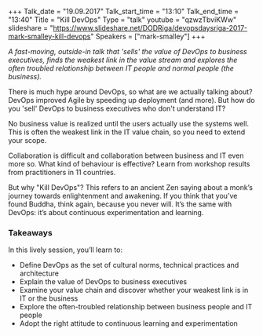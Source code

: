 +++
Talk_date = "19.09.2017"
Talk_start_time = "13:10"
Talk_end_time = "13:40"
Title = "Kill DevOps"
Type = "talk"
youtube = "qzwzTbviKWw"
slideshare = "https://www.slideshare.net/DODRiga/devopsdaysriga-2017-mark-smalley-kill-devops"
Speakers = ["mark-smalley"]
+++

<p><em>A fast-moving, outside-in talk that 'sells' the value of DevOps to business executives, finds the weakest link in the value stream and explores the often troubled relationship between IT people and normal people (the business).</em></p>

<p>There is much hype around DevOps, so what are we actually talking about?
DevOps improved Agile by speeding up deployment (and more). But how do you 'sell' DevOps to business executives who don't understand IT?</p>
<p>No business value is realized until the users actually use the systems well. This is often the weakest link in the IT value chain, so you need to extend your scope.</p>
<p>Collaboration is difficult and collaboration between business and IT even more so. What kind of behaviour is effective? Learn from workshop results from practitioners in 11 countries.</p>
<p>But why "Kill DevOps"? This refers to an ancient Zen saying about a monk’s journey towards enlightenment and awakening. If you think that you’ve found Buddha, think again, because you never will. It’s the same with DevOps: it’s about continuous experimentation and learning.</p>

<h3>Takeaways</h3>
In this lively session, you’ll learn to:
<ul>
<li>Define DevOps as the set of cultural norms, technical practices and architecture</li>
<li>Explain the value of DevOps to business executives</li>
<li>Examine your value chain and discover whether your weakest link is in IT or the business</li>
<li>Explore the often-troubled relationship between business people and IT people </li>
<li>Adopt the right attitude to continuous learning and experimentation</li>
</p>